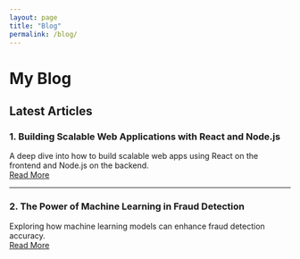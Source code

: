 ```yaml
---
layout: page
title: "Blog"
permalink: /blog/
---
```


# My Blog

## Latest Articles

### 1. Building Scalable Web Applications with React and Node.js
A deep dive into how to build scalable web apps using React on the frontend and Node.js on the backend.  
[Read More](blog/scalable-web-apps-react-node.html)

---

### 2. The Power of Machine Learning in Fraud Detection
Exploring how machine learning models can enhance fraud detection accuracy.  
[Read More](blog/machine-learning-fraud-detection.html)
